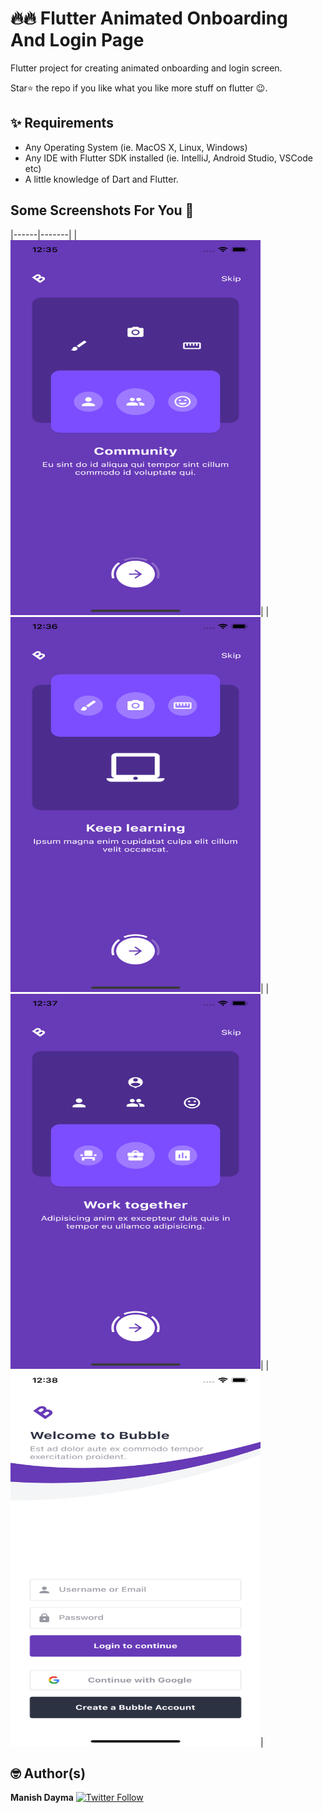 
# 🔥🔥 Flutter Animated Onboarding And Login Page

Flutter project for creating animated onboarding and login screen.

Star⭐ the repo if you like what you like more stuff on flutter 😉.

## ✨ Requirements
* Any Operating System (ie. MacOS X, Linux, Windows)
* Any IDE with Flutter SDK installed (ie. IntelliJ, Android Studio, VSCode etc)
* A little knowledge of Dart and Flutter.

## Some Screenshots For You 💖

|------|-------|
|<img height="600px" width="400" src="screenshots/ss1.png">|
|<img height="600px" width="400" src="screenshots/ss2.png">|
|<img height="600px" width="400" src="screenshots/ss3.png">|
|<img height="600px" width="400" src="screenshots/ss4.png">|

## 🤓 Author(s)
**Manish Dayma** [![Twitter Follow](https://img.shields.io/twitter/follow/manishdayma22.svg?style=social)](https://twitter.com/manishdayma22)
